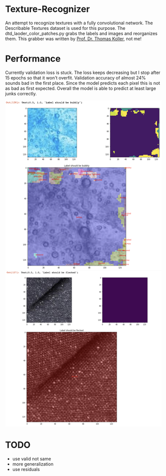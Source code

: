 # Texture-Recognizer

An attempt to recognize textures with a fully convolutional network. The Describable Textures dataset is used for this purpose. The dtd_laoder_color_patches.py grabs the labels and images and reorganizes them. This grabber was written by [Prof.  Dr. Thomas Koller](https://github.com/thomas-koller), not me!

# Performance

Currently validation loss is stuck. The loss keeps decreasing but I stop after 15 epochs so that it won't overfit. Validation accuracy of almost 24% sounds bad in the first place.  Since the model predicts each pixel this is not as bad as first expected. Overall the model is able to predict at least large junks correctly. 

<img src="https://github.com/MrMonk3y/Texture-Recognizer/blob/master/example_1.png" width="800">
<img src="https://github.com/MrMonk3y/Texture-Recognizer/blob/master/example_2.png" width="800">

# TODO

- use valid not same
- more generalization
- use residuals
